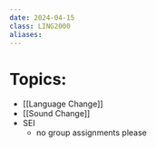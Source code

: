 ```yaml
---
date: 2024-04-15
class: LING2000
aliases:
---
```

# Topics:
- [[Language Change]]
- [[Sound Change]]
- SEI
	- no group assignments please
